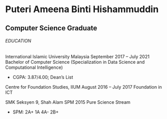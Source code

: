 # Puteri Ameena Binti Hishammuddin
## Computer Science Graduate

###### EDUCATION
International Islamic University Malaysia
September 2017 – July 2021
Bachelor of Computer Science (Specialization in Data Science and Computational Intelligence)
-	CGPA: 3.87/4.00; Dean’s List

Centre for Foundation Studies, IIUM
August 2016 – July 2017
Foundation in ICT

SMK Seksyen 9, Shah Alam
SPM 2015
Pure Science Stream
-	SPM: 2A+ 1A 4A- 2B+

